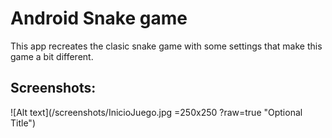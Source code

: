 Android Snake game
===================================

This app recreates the clasic snake game with some settings that make this game a bit different.  

Screenshots:
-------------

![Alt text](/screenshots/InicioJuego.jpg =250x250 ?raw=true "Optional Title")


